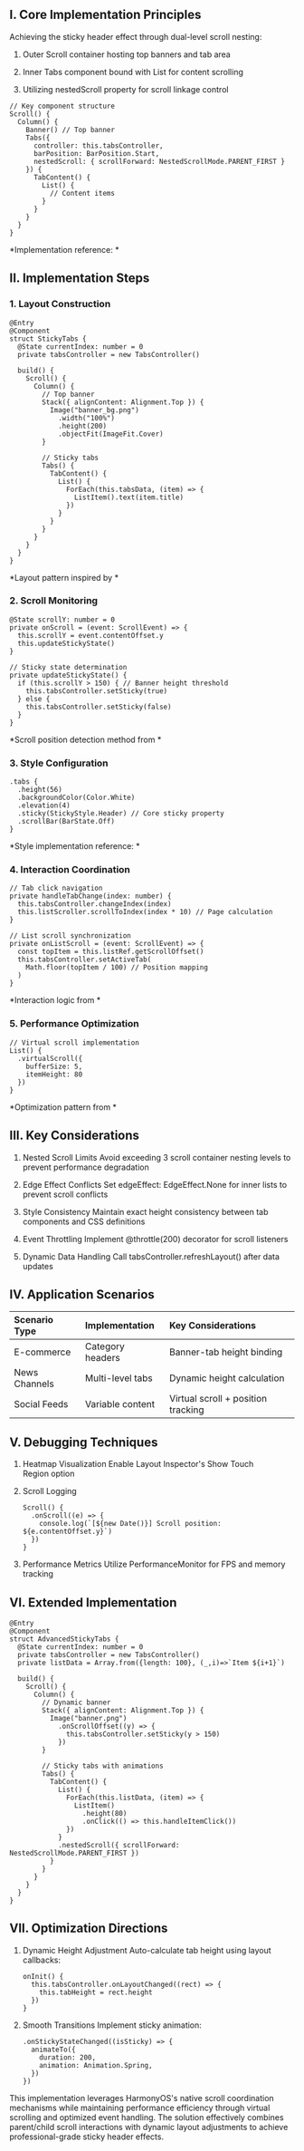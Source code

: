 

## I. Core Implementation Principles

Achieving the sticky header effect through dual-level scroll nesting:

1. Outer Scroll container hosting top banners and tab area

2. Inner Tabs component bound with List for content scrolling

3. Utilizing nestedScroll property for scroll linkage control

```
// Key component structure
Scroll() {
  Column() {
    Banner() // Top banner
    Tabs({ 
      controller: this.tabsController,
      barPosition: BarPosition.Start,
      nestedScroll: { scrollForward: NestedScrollMode.PARENT_FIRST }
    }) {
      TabContent() {
        List() {
          // Content items
        }
      }
    }
  }
}
```

*Implementation reference: *

## II. Implementation Steps

### 1. Layout Construction

```
@Entry
@Component
struct StickyTabs {
  @State currentIndex: number = 0
  private tabsController = new TabsController()

  build() {
    Scroll() {
      Column() {
        // Top banner
        Stack({ alignContent: Alignment.Top }) {
          Image("banner_bg.png")
            .width("100%")
            .height(200)
            .objectFit(ImageFit.Cover)
        }
        
        // Sticky tabs
        Tabs() {
          TabContent() {
            List() {
              ForEach(this.tabsData, (item) => {
                ListItem().text(item.title)
              })
            }
          }
        }
      }
    }
  }
}
```

*Layout pattern inspired by *

### 2. Scroll Monitoring

```
@State scrollY: number = 0
private onScroll = (event: ScrollEvent) => {
  this.scrollY = event.contentOffset.y
  this.updateStickyState()
}

// Sticky state determination
private updateStickyState() {
  if (this.scrollY > 150) { // Banner height threshold
    this.tabsController.setSticky(true)
  } else {
    this.tabsController.setSticky(false)
  }
}
```

*Scroll position detection method from *

### 3. Style Configuration

```
.tabs {
  .height(56)
  .backgroundColor(Color.White)
  .elevation(4)
  .sticky(StickyStyle.Header) // Core sticky property
  .scrollBar(BarState.Off)
}
```

*Style implementation reference: *

### 4. Interaction Coordination

```
// Tab click navigation
private handleTabChange(index: number) {
  this.tabsController.changeIndex(index)
  this.listScroller.scrollToIndex(index * 10) // Page calculation
}

// List scroll synchronization
private onListScroll = (event: ScrollEvent) => {
  const topItem = this.listRef.getScrollOffset()
  this.tabsController.setActiveTab(
    Math.floor(topItem / 100) // Position mapping
  )
}
```

*Interaction logic from *

### 5. Performance Optimization

```
// Virtual scroll implementation
List() {
  .virtualScroll({ 
    bufferSize: 5, 
    itemHeight: 80 
  })
}
```

*Optimization pattern from *

## III. Key Considerations

1. ​Nested Scroll Limits​
   Avoid exceeding 3 scroll container nesting levels to prevent performance degradation

2. ​Edge Effect Conflicts​
   Set edgeEffect: EdgeEffect.None for inner lists to prevent scroll conflicts

3. ​Style Consistency​
   Maintain exact height consistency between tab components and CSS definitions

4. ​Event Throttling​
   Implement @throttle(200) decorator for scroll listeners

5. ​Dynamic Data Handling​
   Call tabsController.refreshLayout() after data updates

## IV. Application Scenarios

| Scenario Type | Implementation   | Key Considerations                 |
| :------------ | :--------------- | :--------------------------------- |
| E-commerce    | Category headers | Banner-tab height binding          |
| News Channels | Multi-level tabs | Dynamic height calculation         |
| Social Feeds  | Variable content | Virtual scroll + position tracking |

## V. Debugging Techniques

1. ​Heatmap Visualization​
   Enable Layout Inspector's Show Touch Region option

2. ​Scroll Logging​

   ```
   Scroll() {
     .onScroll((e) => {
       console.log(`[${new Date()}] Scroll position: ${e.contentOffset.y}`)
     })
   }
   ```

3. ​Performance Metrics​
   Utilize PerformanceMonitor for FPS and memory tracking

## VI. Extended Implementation

```
@Entry
@Component
struct AdvancedStickyTabs {
  @State currentIndex: number = 0
  private tabsController = new TabsController()
  private listData = Array.from({length: 100}, (_,i)=>`Item ${i+1}`)

  build() {
    Scroll() {
      Column() {
        // Dynamic banner
        Stack({ alignContent: Alignment.Top }) {
          Image("banner.png")
            .onScrollOffset((y) => {
              this.tabsController.setSticky(y > 150)
            })
        }
        
        // Sticky tabs with animations
        Tabs() {
          TabContent() {
            List() {
              ForEach(this.listData, (item) => {
                ListItem()
                  .height(80)
                  .onClick(() => this.handleItemClick())
              })
            }
            .nestedScroll({ scrollForward: NestedScrollMode.PARENT_FIRST })
          }
        }
      }
    }
  }
}
```

## VII. Optimization Directions

1. ​Dynamic Height Adjustment​
   Auto-calculate tab height using layout callbacks:

   ```
   onInit() {
     this.tabsController.onLayoutChanged((rect) => {
       this.tabHeight = rect.height
     })
   }
   ```

2. ​Smooth Transitions​
   Implement sticky animation:

   ```
   .onStickyStateChanged((isSticky) => {
     animateTo({
       duration: 200,
       animation: Animation.Spring,
     })
   })
   ```

This implementation leverages HarmonyOS's native scroll coordination mechanisms while maintaining performance efficiency through virtual scrolling and optimized event handling. The solution effectively combines parent/child scroll interactions with dynamic layout adjustments to achieve professional-grade sticky header effects.
